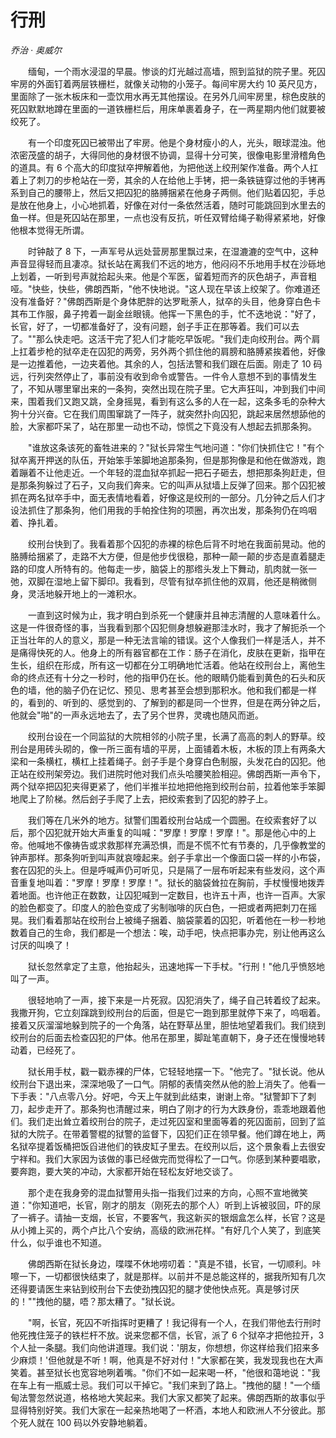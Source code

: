 # 行刑

*乔治 · 奥威尔*

　　缅甸，一个雨水浸湿的早晨。惨谈的灯光越过高墙，照到监狱的院子里。死囚牢房的外面钉着两层铁栅栏，就像关动物的小笼子。每间牢房大约 10 英尺见方，里面除了一张木板床和一壶饮用水再无其他摆设。在另外几间牢房里，棕色皮肤的死囚默默地蹲在里面的一道铁栅栏后，用床单裹着身子，在一两星期内他们就要被绞死了。

　　有一个印度死囚已被带出了牢房。他是个身材瘦小的人，光头，眼球混浊。他浓密茂盛的胡子，大得同他的身材很不协调，显得十分可笑，很像电影里滑稽角色的道具。有 6 个高大的印度狱卒押解着他，为把他送上绞刑架作准备。两个人扛着上了刺刀的步枪站在一旁，其余的人在给他上手铐，把一条铁链穿过他的手铐再系到自己的腰带上，然后又把囚犯的胳膊捆紧在他身子两侧。他们贴着囚犯，手总是放在他身上，小心地抓着，好像在对付一条依然活着，随时可能跳回到水里去的鱼一样。但是死囚站在那里，一点也没有反抗，听任双臂给绳子勒得紧紧地，好像他根本觉得无所谓。

　　时钟敲了 8 下，一声军号从远处营房那里飘过来，在湿漉漉的空气中，这种声音显得轻而且凄凉。狱长站在离我们不远的地方，他闷闷不乐地用手杖在沙砾地上划着，一听到号声就拾起头来。他是个军医，留着短而齐的灰色胡子，声音粗哑。"快些，快些，佛朗西斯，"他不快地说。"这人现在早该上绞架了。你难道还没有准备好？"佛朗西斯是个身体肥胖的达罗毗荼人，狱卒的头目，他身穿白色卡其布工作服，鼻子挎着一副金丝眼镜。他挥一下黑色的手，忙不迭地说："好了，长官，好了，一切都准备好了，没有问题，刽子手正在那等着。我们可以去了。""那么快走吧。这活干完了犯人们才能吃早饭呢。"我们走向绞刑台。两个肩上扛着步枪的狱卒走在囚犯的两旁，另外两个抓住他的肩膀和胳膊紧挨着他，好像是一边推着他，一边夹着他。其余的人，包括法警和我们跟在后面。刚走了 10 码远，行列突然停止了，事前没有收到命令或警告。一件令人意想不到的事情发生了，不知从哪里窜出来的一条狗，突然出现在院子里。它大声狂叫，冲到我们中间来，围着我们又跑又跳，全身摇晃，看到有这么多的人在一起，这条多毛的杂种大狗十分兴奋。它在我们周围窜跳了一阵子，就突然扑向囚犯，跳起来居然想舔他的脸，大家都吓呆了，站在那里一动也不动，惊慌之下竟没有人想起去抓那条狗。

　　"谁放这条该死的畜牲进来的？"狱长异常生气地问道："你们快抓住它！"有个狱卒离开押送的队伍，开始笨手笨脚地追那条狗，但是那狗像是和他在做游戏，跑着蹦着不让他走近。一个年轻的混血狱卒抓起一把石子砸去，想把那条狗赶走，但是那条狗躲过了石子，又向我们奔来。它的叫声从狱墙上反弹了回来。那个囚犯被抓在两名狱卒手中，面无表情地看着，好像这是绞刑的一部分。几分钟之后人们才设法抓住了那条狗，他们用我的手帕拴住狗的项圈，再次出发，那条狗仍在呜咽着、挣扎着。

　　绞刑台快到了。我看着那个囚犯的赤裸的棕色后背不时地在我面前晃动。他的胳膊给捆紧了，走路不大方便，但是他步伐很稳，那种一颠一颠的步态是直着腿走路的印度人所特有的。他每走一步，脑袋上的那绺头发上下舞动，肌肉就一张一弛，双脚在湿地上留下脚印。我看到，尽管有狱卒抓住他的双肩，他还是稍微侧身，灵活地躲开地上的一滩积水。

　　一直到这时候为止，我才明白到杀死一个健康并且神志清醒的人意味着什么。这是一件很奇怪的事，当我看到那个囚犯侧身想躲避那洼水时，我才了解扼杀一个正当壮年的人的意义，那是一种无法言喻的错误。这个人像我们一样是活人，并不是痛得快死的人。他身上的所有器官都在工作：肠子在消化，皮肤在更新，指甲在生长，组织在形成，所有这一切都在分工明确地忙活着。他站在绞刑台上，离他生命的终点还有十分之一秒时，他的指甲仍在长。他的眼睛仍能看到黄色的石头和灰色的墙，他的脑子仍在记忆、预见、思考甚至会想到那积水。他和我们都是一样的，看到的、听到的、感觉到的、了解到的都是同一个世界，但是在两分钟之后，他就会"啪"的一声永远地去了，去了另个世界，灵魂也随风而逝。

　　绞刑台设在一个同监狱的大院相邻的小院子里，长满了高高的刺人的野草。绞刑台是用砖头砌的，像一所三面有墙的平房，上面铺着木板，木板的顶上有两条大梁和一条横杠，横杠上挂着绳子。刽子手是个身穿白色制服，头发花白的囚犯。他正站在绞刑架旁边。我们进院时他对我们点头哈腰笑脸相迎。佛朗西斯一声令下，两个狱卒把囚犯夹得更紧了，他们半推半拉地把他拖到绞刑台前，拉着他笨手笨脚地爬上了阶梯。然后刽子手爬了上去，把绞索套到了囚犯的脖子上。

　　我们等在几米外的地方。狱警们围着绞刑台站成一个圆圈。在绞索套好了以后，那个囚犯就开始大声重复的叫喊："罗摩！罗摩！罗摩！"。那是他心中的上帝。他喊地不像祷告或求救那样充满恐惧，而是不慌不忙有节奏的，几乎像教堂的钟声那样。那条狗听到叫声就哀嚎起来。刽子手拿出一个像面口袋一样的小布袋，套在囚犯的头上。但是呼喊声仍可听见，只是隔了一层布听起来有些发闷，这个声音重复地叫着："罗摩！罗摩！罗摩！"。狱长的脑袋耸拉在胸前，手杖慢慢地拨弄着地面。也许他正在数数，让囚犯喊到一定数目，也许五十声，也许一百声。大家的脸色都变了。印度人的脸色变成了劣制咖啡的灰白色，一把或者两把刺刀在摇晃。我们看着那站在绞刑台上被绳子捆着、脑袋蒙着的囚犯，听着他在一秒一秒地数着自己的生命，我们都是一个想法：唉，动手吧，快点把事办完，别让他再这么讨厌的叫唤了！

　　狱长忽然拿定了主意，他抬起头，迅速地挥一下手杖。"行刑！"他几乎愤怒地叫了一声。

　　很轻地响了一声，接下来是一片死寂。囚犯消失了，绳子自己转着绞了起来。我撒开狗，它立刻蹿跳到绞刑台的后面，但是它一跑到那里就停下来了，呜咽着。接着又灰溜溜地躲到院子的一个角落，站在野草丛里，胆怯地望着我们。我们绕到绞刑台的后面去检查囚犯的尸体。他吊在那里，脚趾笔直朝下，身子还在慢慢地转动着，已经死了。

　　狱长用手杖，戳一戳赤裸的尸体，它轻轻地摆一下。"他完了。"狱长说。他从绞刑台下退出来，深深地吸了一口气。阴郁的表情突然从他的脸上消失了。他看一下手表："八点零八分。好吧，今天上午就到此结束，谢谢上帝。"狱警卸下了刺刀，起步走开了。那条狗也清醒过来，明白了刚才的行为大跌身份，乖乖地跟着他们。我们走出耸立着绞刑台的院子，走过死囚室和里面等着的死囚面前，回到了监狱的大院子。在带着警棍的狱警的监督下，囚犯们正在领早餐。他们蹲在地上，两名狱卒提着饭桶把饭舀进他们的铁皮缸子里去。在绞刑以后，这个景象看上去很安宁祥和。我们大家因为该做的事已经做完而觉得松了一口气。你感到某种要唱歌，要奔跑，要大笑的冲动，大家都开始在轻松友好地交谈了。

　　那个走在我身旁的混血狱警用头指一指我们过来的方向，心照不宣地微笑道："你知道吧，长官，刚才的朋友（刚死去的那个人）听到上诉被驳回，吓的尿了一裤子。请抽一支烟，长官，不要客气，我这新买的银烟盒怎么样，长官？这是从小摊上买的，两个卢比八个安纳，高级的欧洲花样。"有好几个人笑了，到底笑什么，似乎谁也不知道。

　　佛朗西斯在狱长身边，喋喋不休地唠叨着："真是不错，长官，一切顺利。咔嚓一下，一切都很快结束了，就是那样。以前并不是总能这样的，据我所知有几次还得要请医生来钻到绞刑台下去使劲拽囚犯的腿才使他快点死。真是够讨厌的！""拽他的腿，唔？那太糟了。"狱长说。

　　"啊，长官，死囚不听指挥时更糟了！我记得有一个人，在我们带他去行刑时他死拽住笼子的铁栏杆不放。说来您都不信，长官，派了 6 个狱卒才把他拉开，3 个人扯一条腿。我们向他讲道理。我们说：'朋友，你想想，你这样给我们招来多少麻烦！'但他就是不听！啊，他真是不好对付！"大家都在笑，我发现我也在大声笑着。甚至狱长也宽容地咧着嘴。"你们不如一起来喝一杯，"他很和蔼地说："我在车上有一瓶威士忌。我们可以干掉它。"我们来到了路上。"拽他的腿！"一个缅甸法警忽然说道，格格地大笑起来。我们大家又都笑了起来。佛朗西斯的故事似乎显得特别好笑。我们大家在一起亲热地喝了一杯酒，本地人和欧洲人不分彼此。那个死人就在 100 码以外安静地躺着。